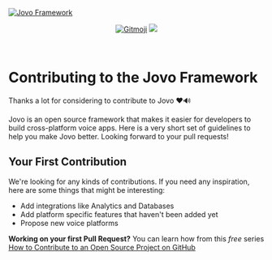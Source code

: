 [![Jovo Framework](https://www.jovo.tech/img/we-love-prs.png)](https://www.jovo.tech)

<p align="center">
	<a href="https://gitmoji.carloscuesta.me"><img src="https://img.shields.io/badge/gitmoji-%20😜%20😍-FFDD67.svg?style=flat-square" alt="Gitmoji"></a>
	<a href="https://gitter.im/jovotech/jovo-framework-nodejs" target="_blank"><img src="https://badges.gitter.im/jovotech/jovo-framework-nodejs.svg"></a>

</p>

<br/>

# Contributing to the Jovo Framework

Thanks a lot for considering to contribute to Jovo ❤️🔊

Jovo is an open source framework that makes it easier for developers to build cross-platform voice apps. 
Here is a very short set of guidelines to help you make Jovo better. Looking forward to your pull requests!

## Your First Contribution

We're looking for any kinds of contributions. If you need any inspiration, here are some things that might be interesting:
* Add integrations like Analytics and Databases
* Add platform specific features that haven't been added yet
* Propose new voice platforms


**Working on your first Pull Request?** You can learn how from this *free* series [How to Contribute to an Open Source Project on GitHub](https://egghead.io/series/how-to-contribute-to-an-open-source-project-on-github)